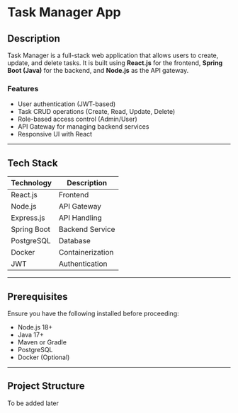 # Task Manager App

## Description
Task Manager is a full-stack web application that allows users to create, update, and delete tasks. It is built using **React.js** for the frontend, **Spring Boot (Java)** for the backend, and **Node.js** as the API gateway.

### Features
- User authentication (JWT-based)
- Task CRUD operations (Create, Read, Update, Delete)
- Role-based access control (Admin/User)
- API Gateway for managing backend services
- Responsive UI with React

---

## **Tech Stack**
| Technology  | Description |
|-------------|------------|
| React.js    | Frontend |
| Node.js     | API Gateway |
| Express.js  | API Handling |
| Spring Boot | Backend Service |
| PostgreSQL  | Database |
| Docker      | Containerization |
| JWT        | Authentication |

---

## **Prerequisites**
Ensure you have the following installed before proceeding:
- Node.js 18+
- Java 17+
- Maven or Gradle
- PostgreSQL
- Docker (Optional)

---

## **Project Structure**
To be added later

